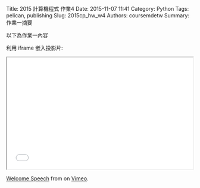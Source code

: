 Title: 2015 計算機程式 作業4
Date: 2015-11-07 11:41
Category: Python
Tags: pelican, publishing
Slug: 2015cp_hw_w4
Authors: coursemdetw
Summary: 作業一摘要

以下為作業一內容

利用 iframe 嵌入投影片:

<iframe src="40423115_cp_w4_p.html" width="500" height="300"></iframe>



 <p><a href="https://vimeo.com/137724068">Welcome Speech</a> from <a href="https://vimeo.com/user24079973"></a> on <a href="https://vimeo.com">Vimeo</a>.</p>
